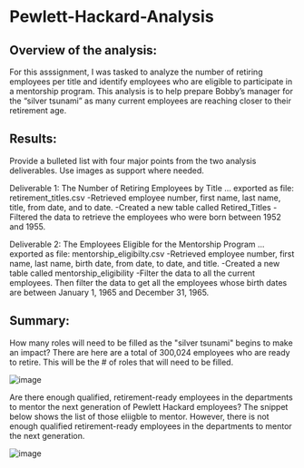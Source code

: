 # Pewlett-Hackard-Analysis

## Overview of the analysis:
For this asssignment, I was tasked to analyze the number of retiring employees per title and identify employees who are eligible to participate in a mentorship program. This analysis is to help prepare Bobby’s manager for the “silver tsunami” as many current employees are reaching closer to their retirement age.


## Results: 
Provide a bulleted list with four major points from the two analysis deliverables. Use images as support where needed.

Deliverable 1: The Number of Retiring Employees by Title ... exported as file: retirement_titles.csv
-Retrieved employee number, first name, last name, title, from date, and to date.
-Created a new table called Retired_Titles
-Filtered the data to retrieve the employees who were born between 1952 and 1955.

Deliverable 2: The Employees Eligible for the Mentorship Program ... exported as file: mentorship_eligibilty.csv
-Retrieved employee number, first name, last name, birth date, from date, to date, and title.
-Created a new table called mentorship_eligibility
-Filter the data to all the current employees. Then filter the data to get all the employees whose birth dates are between January 1, 1965 and December 31, 1965.

## Summary: 
How many roles will need to be filled as the "silver tsunami" begins to make an impact? 
There are here are a total of 300,024 employees who are ready to retire. This will be the # of roles that will need to be filled.

![image](https://user-images.githubusercontent.com/78320504/155925834-74e9adab-c40a-487c-99a2-fc24ac5e1811.png)

Are there enough qualified, retirement-ready employees in the departments to mentor the next generation of Pewlett Hackard employees? 
The snippet below shows the list of those eliigble to mentor. However, there is not enough qualified retirement-ready employees in the departments to mentor the next generation.

![image](https://user-images.githubusercontent.com/78320504/155926200-b798de0d-aeeb-4f0a-bc0b-259edd992d54.png)
